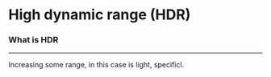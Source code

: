 # High dynamic range (HDR)
### What is HDR
---
Increasing some range, in this case is light, specificl.